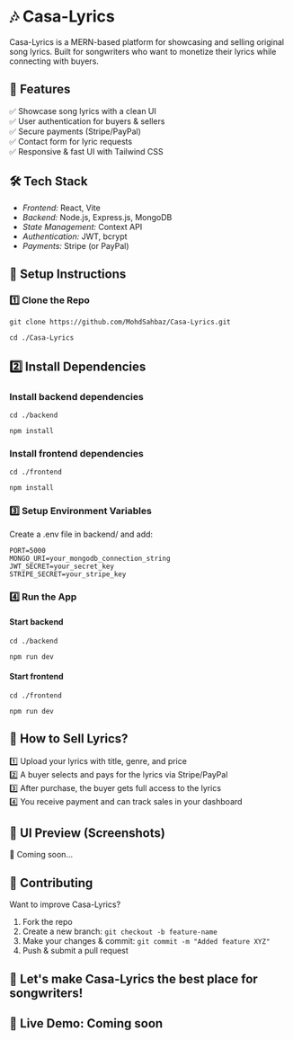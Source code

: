 # 🎶 Casa-Lyrics  

Casa-Lyrics is a MERN-based platform for showcasing and selling original song lyrics. Built for songwriters who want to monetize their lyrics while connecting with buyers.

## 🚀 Features  
✅ Showcase song lyrics with a clean UI  
✅ User authentication for buyers & sellers  
✅ Secure payments (Stripe/PayPal)  
✅ Contact form for lyric requests  
✅ Responsive & fast UI with Tailwind CSS 

## 🛠 Tech Stack  
- *Frontend:* React, Vite  
- *Backend:* Node.js, Express.js, MongoDB  
- *State Management:* Context API  
- *Authentication:* JWT, bcrypt  
- *Payments:* Stripe (or PayPal)

## 🎯 Setup Instructions  
### 1️⃣ Clone the Repo  
```
git clone https://github.com/MohdSahbaz/Casa-Lyrics.git
```
```
cd ./Casa-Lyrics
```
## 2️⃣ Install Dependencies
### Install backend dependencies
```
cd ./backend
```
```
npm install
```
### Install frontend dependencies
```
cd ./frontend
```
```
npm install
```
### 3️⃣ Setup Environment Variables
Create a .env file in backend/ and add:  
```
PORT=5000
MONGO_URI=your_mongodb_connection_string
JWT_SECRET=your_secret_key
STRIPE_SECRET=your_stripe_key
```  
### 4️⃣ Run the App
#### Start backend
```
cd ./backend
```
```
npm run dev
```
#### Start frontend
```
cd ./frontend
```
```
npm run dev
```

## 🌟 How to Sell Lyrics?
1️⃣ Upload your lyrics with title, genre, and price  
2️⃣ A buyer selects and pays for the lyrics via Stripe/PayPal  
3️⃣ After purchase, the buyer gets full access to the lyrics  
4️⃣ You receive payment and can track sales in your dashboard  

## 🎨 UI Preview (Screenshots)
🚧 Coming soon...

## 🤝 Contributing
Want to improve Casa-Lyrics?

1. Fork the repo
2. Create a new branch: ```git checkout -b feature-name```
3. Make your changes & commit: ```git commit -m "Added feature XYZ"```
4. Push & submit a pull request

## 🚀 Let's make Casa-Lyrics the best place for songwriters!

## 🔗 Live Demo: Coming soon
